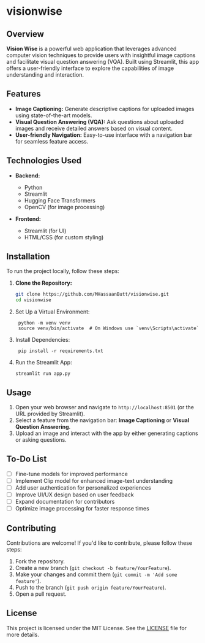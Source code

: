 # visionwise

## Overview
**Vision Wise** is a powerful web application that leverages advanced computer vision techniques to provide users with insightful image captions and facilitate visual question answering (VQA). Built using Streamlit, this app offers a user-friendly interface to explore the capabilities of image understanding and interaction.

## Features
- **Image Captioning:** Generate descriptive captions for uploaded images using state-of-the-art models.
- **Visual Question Answering (VQA):** Ask questions about uploaded images and receive detailed answers based on visual content.
- **User-friendly Navigation:** Easy-to-use interface with a navigation bar for seamless feature access.

## Technologies Used
- **Backend:**
  - Python
  - Streamlit
  - Hugging Face Transformers
  - OpenCV (for image processing)
  
- **Frontend:**
  - Streamlit (for UI)
  - HTML/CSS (for custom styling)

## Installation

To run the project locally, follow these steps:

1. **Clone the Repository:**
   ```bash
   git clone https://github.com/MHassaanButt/visionwise.git
   cd visionwise
   ```

2. Set Up a Virtual Environment:
   ```
    python -m venv venv
    source venv/bin/activate  # On Windows use `venv\Scripts\activate`
   ```

3. Install Dependencies:
   ```
    pip install -r requirements.txt
   ```
   
4. Run the Streamlit App:
   ```
   streamlit run app.py
   ```

## Usage
1. Open your web browser and navigate to `http://localhost:8501` (or the URL provided by Streamlit).
2. Select a feature from the navigation bar: **Image Captioning** or **Visual Question Answering**.
3. Upload an image and interact with the app by either generating captions or asking questions.

## To-Do List
- [ ] Fine-tune models for improved performance
- [ ] Implement Clip model for enhanced image-text understanding
- [ ] Add user authentication for personalized experiences
- [ ] Improve UI/UX design based on user feedback
- [ ] Expand documentation for contributors
- [ ] Optimize image processing for faster response times

## Contributing
Contributions are welcome! If you'd like to contribute, please follow these steps:
1. Fork the repository.
2. Create a new branch (`git checkout -b feature/YourFeature`).
3. Make your changes and commit them (`git commit -m 'Add some feature'`).
4. Push to the branch (`git push origin feature/YourFeature`).
5. Open a pull request.

## License
This project is licensed under the MIT License. See the [LICENSE](LICENSE) file for more details.

<!-- ## Contact
For any inquiries or suggestions, feel free to reach out:
- **GitHub:** [your_github_username](https://github.com/your_github_username)
- **LinkedIn:** [your_linkedin_username](https://linkedin.com/in/your_linkedin_username)
- **ResearchGate:** [your_researchgate_username](https://www.researchgate.net/profile/your_researchgate_username) -->
